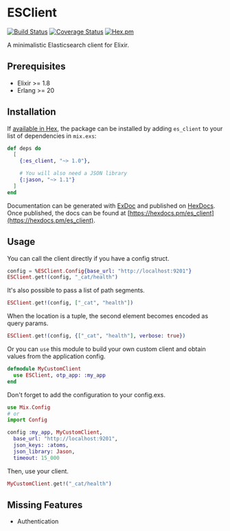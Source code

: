 # ESClient

[![Build Status](https://travis-ci.org/tlux/es_client.svg?branch=master)](https://travis-ci.org/tlux/es_client)
[![Coverage Status](https://coveralls.io/repos/github/tlux/es_client/badge.svg?branch=master)](https://coveralls.io/github/tlux/es_client?branch=master)
[![Hex.pm](https://img.shields.io/hexpm/v/es_client.svg)](https://hex.pm/packages/es_client)

A minimalistic Elasticsearch client for Elixir.

## Prerequisites

* Elixir >= 1.8
* Erlang >= 20

## Installation

If [available in Hex](https://hex.pm/docs/publish), the package can be installed
by adding `es_client` to your list of dependencies in `mix.exs`:

```elixir
def deps do
  [
    {:es_client, "~> 1.0"},

    # You will also need a JSON library
    {:jason, "~> 1.1"}
  ]
end
```

Documentation can be generated with
[ExDoc](https://github.com/elixir-lang/ex_doc) and published on
[HexDocs](https://hexdocs.pm). Once published, the docs can be found at
[https://hexdocs.pm/es_client](https://hexdocs.pm/es_client).

## Usage

You can call the client directly if you have a config struct.

```elixir
config = %ESClient.Config{base_url: "http://localhost:9201"}
ESClient.get!(config, "_cat/health")
```

It's also possible to pass a list of path segments.

```elixir
ESClient.get!(config, ["_cat", "health"])
```

When the location is a tuple, the second element becomes encoded as query
params.

```elixir
ESClient.get!(config, {["_cat", "health"], verbose: true})
```

Or you can `use` this module to build your own custom client and obtain values
from the application config.

```elixir
defmodule MyCustomClient
  use ESClient, otp_app: :my_app
end
```

Don't forget to add the configuration to your config.exs.

```elixir
use Mix.Config
# or
import Config

config :my_app, MyCustomClient,
  base_url: "http://localhost:9201",
  json_keys: :atoms,
  json_library: Jason,
  timeout: 15_000
```

Then, use your client.

```elixir
MyCustomClient.get!("_cat/health")
```

## Missing Features

* Authentication
